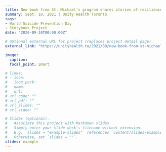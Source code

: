 ```yaml
---
title: New book from St. Michael's program shares stories of resilience and loss from suicide
summary: Sept. 10, 2021 | Unity Health Toronto
tags:
- World Suicide Prevention Day
- Storybook Project
date: "2020-09-10T00:00:00Z"

# Optional external URL for project (replaces project detail page).
external_link: "https://unityhealth.to/2021/09/new-book-from-st-michaels-program/"

image:
  caption:
  focal_point: Smart

# links:
# - icon: 
#   icon_pack: 
#   name: 
#   url: 
# url_code: ""
# url_pdf: ""
# url_slides: ""
# url_video: ""

# Slides (optional).
#   Associate this project with Markdown slides.
#   Simply enter your slide deck's filename without extension.
#   E.g. `slides = "example-slides"` references `content/slides/example-slides.md`.
#   Otherwise, set `slides = ""`.
slides: example
---
```


